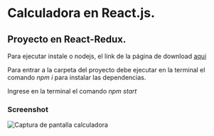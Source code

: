 # Calculadora en React.js. 
## Proyecto en React-Redux.


Para ejecutar instale o nodejs, el link de la página de download [aqui](https://nodejs.org/en/)

Para entrar a la carpeta del proyecto debe ejecutar en la terminal el comando _npm i_ para instalar las dependencias.

Ingrese en la terminal el comando _npm start_


### Screenshot

  ![Captura de pantalla calculadora](https://github.com/Orliluq/Calculadora-Basica-React/assets/122529721/323b1112-382f-4635-b89b-04388fb1854d)


 

